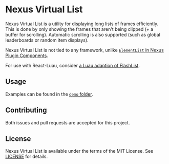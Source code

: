 # Nexus Virtual List
Nexus Virtual List is a utility for displaying long lists of frames
efficiently. This is done by only showing the frames that aren't being
clipped (+ a buffer for scrolling). Automatic scrolling is also supported
(such as global leaderboards or random item displays).

Nexus Virtual List is not tied to any framework, unlike
[`ElementList` in Nexus Plugin Components](https://github.com/TheNexusAvenger/Nexus-Plugin-Components/blob/master/docs/lists.md).

For use with React-Luau, consider [a Luau adaption of FlashList](https://github.com/Neura-Studios/flash-list-lua).

## Usage
Examples can be found in the [`demo` folder](./demo/).

## Contributing
Both issues and pull requests are accepted for this project.

## License
Nexus Virtual List is available under the terms of the MIT License. See
[LICENSE](LICENSE) for details.